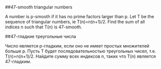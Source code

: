 ##47-smooth triangular numbers


A number is p-smooth if it has no prime factors larger than p.
Let T be the sequence of triangular numbers, ie T(n)=n(n+1)/2.
Find the sum of all indices n such that T(n) is 47-smooth.

##47-гладкие треугольные числа


Число является p-гладким, если оно не имеет простых множителей больше p.
Пусть T будет последовательностью треугольных чисел, т.е. T(n)=n(n+1)/2.
Найдите сумму всех индексов n, таких что T(n) является 47-гладким.

